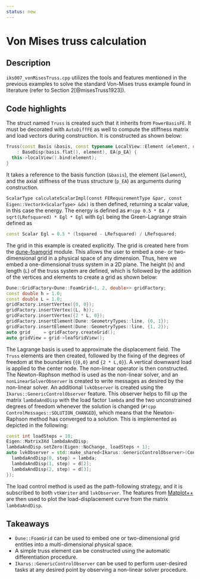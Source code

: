 ```yaml
---
status: new
---
```

<!--
SPDX-FileCopyrightText: 2022 The Ikarus Developers mueller@ibb.uni-stuttgart.de
SPDX-License-Identifier: CC-BY-SA-4.0
-->

# Von Mises truss calculation  

## Description

`iks007_vonMisesTruss.cpp` utilizes the tools and features mentioned in the previous examples to solve the 
standard Von-Mises truss example found in literature (refer to Section 2[@misesTruss1923]).


## Code highlights

The struct named `Truss` is created such that it inherits from `PowerBasisFE`.
It must be decorated with `AutoDiffFE` as well to compute the stiffness matrix and load vectors during construction.
It is constructed as shown below:
```cpp
Truss(const Basis &basis, const typename LocalView::Element &element, double p_EA)
    : BaseDisp(basis.flat(), element), EA{p_EA} {
  this->localView().bind(element);
}
```
It takes a reference to the basis function (`&basis`), the element (`&element`), and the axial stiffness of the 
truss structure (`p_EA`) as arguments during construction.

`ScalarType calculateScalarImpl(const FERequirementType &par, const Eigen::VectorX<ScalarType> &dx)` is
then defined, returning a scalar value, in this case the energy.
The energy is defined as `#!cpp 0.5 * EA / sqrt(LRefsquared) * Egl * Egl` with `Egl` being the Green-Lagrange strain defined as
```cpp
const Scalar Egl = 0.5 * (lsquared - LRefsquared) / LRefsquared;
```
The grid in this example is created explicitly. The grid is created here from the [dune-foamgrid](https://www.dune-project.org/modules/dune-foamgrid/) module.
This allows the user to embed a one- or two-dimensional grid in a physical space of any dimension. Thus, here we embed 
a one-dimensional truss system in a 2D plane. The height (`h`) and length (`L`) of the truss system are defined, which is followed by 
the addition of the vertices and elements to create a grid as shown below:
```cpp
Dune::GridFactory<Dune::FoamGrid<1, 2, double>> gridFactory;
const double h = 1.0;
const double L = 1.0;
gridFactory.insertVertex({0, 0});
gridFactory.insertVertex({L, h});
gridFactory.insertVertex({2 * L, 0});
gridFactory.insertElement(Dune::GeometryTypes::line, {0, 1});
gridFactory.insertElement(Dune::GeometryTypes::line, {1, 2});
auto grid     = gridFactory.createGrid();
auto gridView = grid->leafGridView();
```
The Lagrange basis is used to approximate the displacement field. The `Truss` elements are then created, followed by the fixing of the 
degrees of freedom at the boundaries (`{0,0}` and `{2 * L,0}`). A vertical downward load is applied to the center node.
The non-linear operator is then constructed. The Newton-Raphson method is used as the non-linear solver, and an `nonLinearSolverObserver` is 
created to write messages as desired by the non-linear solver. An additional `lvkObserver` is created using the `Ikarus::GenericControlObserver` 
feature. This observer helps to fill up the matrix `lambdaAndDisp` with the load factor `lambda` and the two unconstrained degrees of freedom whenever 
the solution is changed (`#!cpp ControlMessages::SOLUTION_CHANGED`), which means that the Newton-Raphson method has converged to a solution.
This is implemented as depicted in the following:
```cpp
const int loadSteps = 10;
Eigen::Matrix3Xd lambdaAndDisp;
lambdaAndDisp.setZero(Eigen::NoChange, loadSteps + 1);
auto lvkObserver = std::make_shared<Ikarus::GenericControlObserver>(ControlMessages::SOLUTION_CHANGED, [&](int step) {
  lambdaAndDisp(0, step) = lambda;
  lambdaAndDisp(1, step) = d[2];
  lambdaAndDisp(2, step) = d[3];
});
```
The load control method is used as the path-following strategy, and it is subscribed to both `vtkWriter` and `lvkObserver`.
The features from [Matplot++](https://github.com/alandefreitas/matplotplusplus) are then used to plot the load-displacement curve from the matrix `lambdaAndDisp`.

## Takeaways

- `Dune::FoamGrid` can be used to embed one or two-dimensional grid entities into a multi-dimensional physical space.
- A simple truss element can be constructed using the automatic differentiation procedure.
- `Ikarus::GenericControlObserver` can be used to perform user-desired tasks at any desired point by observing a non-linear solver procedure.
